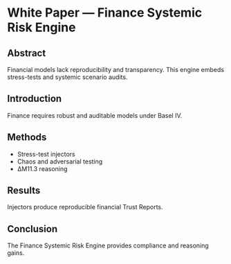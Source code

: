 # White Paper — Finance Systemic Risk Engine

## Abstract
Financial models lack reproducibility and transparency. This engine embeds stress-tests and systemic scenario audits.

## Introduction
Finance requires robust and auditable models under Basel IV.

## Methods
- Stress-test injectors
- Chaos and adversarial testing
- ΔM11.3 reasoning

## Results
Injectors produce reproducible financial Trust Reports.

## Conclusion
The Finance Systemic Risk Engine provides compliance and reasoning gains.

